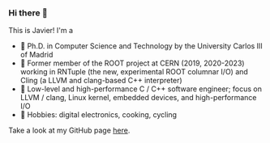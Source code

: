 ### Hi there 👋
This is Javier!  I'm a
- 📖 Ph.D. in Computer Science and Technology by the University Carlos III of Madrid
- 🏢 Former member of the ROOT project at CERN (2019, 2020-2023) working in RNTuple (the new, experimental ROOT columnar I/O) and Cling (a LLVM and clang-based C++ interpreter)
- 📜 Low-level and high-performance C / C++ software engineer; focus on LLVM / clang, Linux kernel, embedded devices, and high-performance I/O
- 🚴 Hobbies: digital electronics, cooking, cycling

Take a look at my GitHub page [here](https://jalopezg-git.github.io/).
